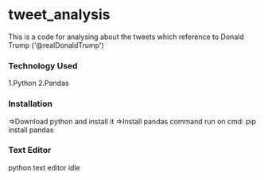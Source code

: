 # tweet_analysis

This is a code for analysing about the tweets which reference to Donald Trump ('@realDonaldTrump')
 
### Technology Used
1.Python
2.Pandas


### Installation
=>Download python and install it
=>Install pandas command run on cmd: pip install pandas

### Text Editor
python text editor idle
